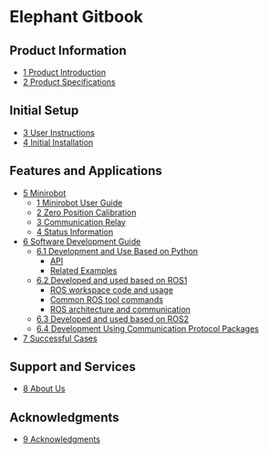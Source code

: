 # Elephant Gitbook

## Product Information

  - [1 Product Introduction](2-ProductInformation/1-ProductIntroduction/1-ProductIntroduction.md)
  - [2 Product Specifications](2-ProductInformation/2-ProductParameters/2-ProductParameters.md)

## Initial Setup

  - [3 User Instructions](3-BasicSettings/3-UserInstructions/3-UserInstructions.md)
  - [4 Initial Installation](3-BasicSettings/4-FirstTimeInstallation/4-FirstTimeInstallation.md)

## Features and Applications

  - [5 Minirobot](4-FunctionsAndApplications/5-BasicFunctions/5.1-Minirobot/README.md)
    - [1 Minirobot User Guide](4-FunctionsAndApplications/5-BasicFunctions/5.1-Minirobot/5.1.1-MinirobotGuide.md)
    - [2 Zero Position Calibration](4-FunctionsAndApplications/5-BasicFunctions/5.1-Minirobot/5.1.2-calibrate.md)
    - [3 Communication Relay](4-FunctionsAndApplications/5-BasicFunctions/5.1-Minirobot/5.1.3-transponder.md)
    - [4 Status Information](4-FunctionsAndApplications/5-BasicFunctions/5.1-Minirobot/5.1.4-information.md)
  - [6 Software Development Guide](4-FunctionsAndApplications/6-SDKDevelopment/README.md)
    - [6.1 Development and Use Based on Python](4-FunctionsAndApplications/6-SDKDevelopment/6.1-BasedOnPythonDevelopmentAndUse/1_download.md)
      - [API](4-FunctionsAndApplications/6-SDKDevelopment/6.1-BasedOnPythonDevelopmentAndUse/2_API.md)
      - [Related Examples](4-FunctionsAndApplications/6-SDKDevelopment/6.1-BasedOnPythonDevelopmentAndUse/6_example.md)
    - [6.2 Developed and used based on ROS1](4-FunctionsAndApplications/6-SDKDevelopment/6.2-DevelopmentAndUseBasedOnROS1/1_download.md)
        - [ROS workspace code and usage](4-FunctionsAndApplications/6-SDKDevelopment/6.2-DevelopmentAndUseBasedOnROS1/2_workcode.md)
        - [Common ROS tool commands](4-FunctionsAndApplications/6-SDKDevelopment/6.2-DevelopmentAndUseBasedOnROS1/3_ROScode.md)
        - [ROS architecture and communication](4-FunctionsAndApplications/6-SDKDevelopment/6.2-DevelopmentAndUseBasedOnROS1/4_communication.md)
    - [6.3 Developed and used based on ROS2]()
    - [6.4 Development Using Communication Protocol Packages](4-FunctionsAndApplications/6-SDKDevelopment/6.4-DevelopmentBasedOnCommunicationProtocolPackage/6.4.1-CommunicationDoc.md)
  - [7 Successful Cases](4-FunctionsAndApplications/7-SuccessfulCases/7-SuccessfulCases.md)
    <!-- - [8. Supporting Resources]() -->
      <!-- - [8.1 Product Documentation]() -->
      <!-- - [8.2 Product Drawings]() -->
      <!-- - [8.3 Software Documentation and Source Code]() -->
      <!-- - [8.4 System Documentation]() -->
      <!-- - [8.5 Promotional Materials]() -->

## Support and Services
  - [8 About Us](5-SupportAndService/5-SupportAndService.md)

## Acknowledgments
  - [9 Acknowledgments](6-Acknowledgments/6-Acknowledgments.md)